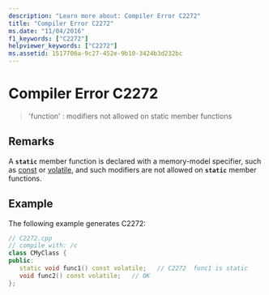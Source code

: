 ```yaml
---
description: "Learn more about: Compiler Error C2272"
title: "Compiler Error C2272"
ms.date: "11/04/2016"
f1_keywords: ["C2272"]
helpviewer_keywords: ["C2272"]
ms.assetid: 1517706a-9c27-452e-9b10-3424b3d232bc
---
```

# Compiler Error C2272

> 'function' : modifiers not allowed on static member functions

## Remarks

A **`static`** member function is declared with a memory-model specifier, such as [const](../../cpp/const-cpp.md) or [volatile](../../cpp/volatile-cpp.md), and such modifiers are not allowed on **`static`** member functions.

## Example

The following example generates C2272:

```cpp
// C2272.cpp
// compile with: /c
class CMyClass {
public:
   static void func1() const volatile;   // C2272  func1 is static
   void func2() const volatile;   // OK
};
```
